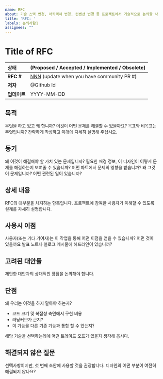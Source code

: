 ```yaml
---
name: RFC
about: 기술 스택 변경, 아키텍쳐 변경, 컨벤션 변경 등 프로젝트에서 기술적으로 논의할 사항이 있을때 RFC 문서로 작성해주세요
title: 'RFC: '
labels: 논의사항💬
assignees: ""
---
```


# Title of RFC

| 상태        | (Proposed / Accepted / Implemented / Obsolete)       |
:----------- |:---------------------------------------------------- |
| **RFC #**  | [NNN](https://github.com/YAPP-Github/22nd-Web-Team-2-Web/pull/NNN) (update when you have community PR #)|
| **저자**    | @Github Id  |
| **업데이트** | YYYY-MM-DD                                           |

## 목적

무엇을 하고 있고 왜 합니까?
이것이 어떤 문제를 해결할 수 있을까요? 
목표와 비목표는 무엇입니까? 간략하게 작성하고 아래에 자세히 설명해 주십시오.

## 동기

왜 이것이 해결해야 할 가치 있는 문제입니까? 필요한 배경 정보, 이 디자인이 어떻게 문제를 해결하는지 보여줄 수 있습니까?
어떤 파트에서 문제의 영향을 받습니까? 왜 그것이 문제입니까? 어떤 관련된 일이 있습니까?

## 상세 내용

RFC의 대부분을 차지하는 항목입니다. 프로젝트에 참여한 사용자가 이해할 수 있도록 설계를 자세히 설명합니다.


## 사용시 이점

사용자(또는 기타 기여자)는 이 작업을 통해 어떤 이점을 얻을 수 있습니까? 어떤 것이 있을까요
발표 노트나 블로그 게시물에 헤드라인이 있습니까?


## 고려된 대안들
제안한 대안과의 상대적인 장점을 논의해야 합니다.


## 단점

왜 우리는 이것을 하지 말아야 하는지?

- 코드 크기 및 복잡성 측면에서 구현 비용
- 러닝커브가 큰지?
- 이 기능을 다른 기존 기능과 통합 할 수 있는지?

해당 기술을 선택하는데에 어떤 트레이드 오프가 있을지 생각해 봅시다.


## 해결되지 않은 질문

선택사항이지만, 첫 번째 초안에 사용할 것을 권장합니다. 디자인의 어떤 부분이 여전히 해결되지 않나요?

